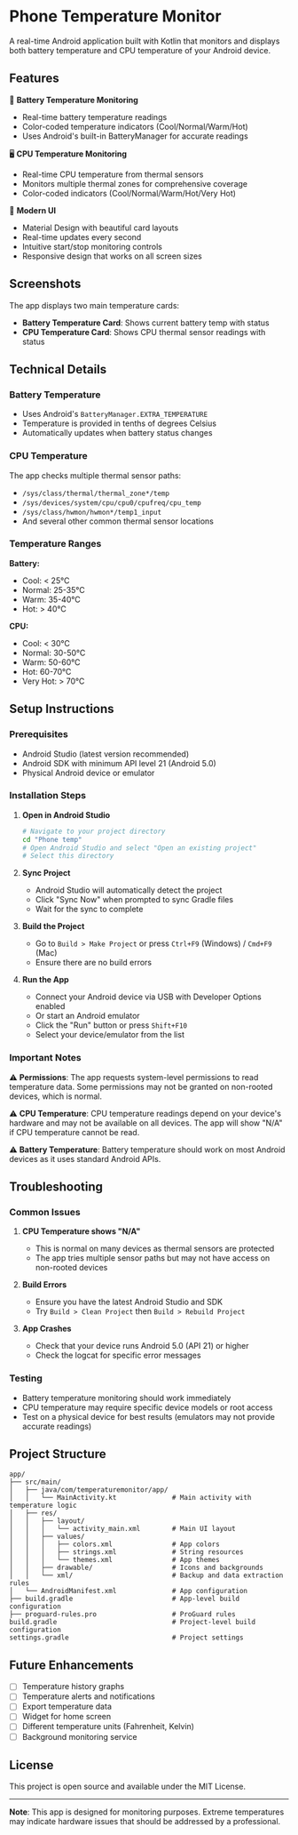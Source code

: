 # Phone Temperature Monitor

A real-time Android application built with Kotlin that monitors and displays both battery temperature and CPU temperature of your Android device.

## Features

🔋 **Battery Temperature Monitoring**
- Real-time battery temperature readings
- Color-coded temperature indicators (Cool/Normal/Warm/Hot)
- Uses Android's built-in BatteryManager for accurate readings

🖥️ **CPU Temperature Monitoring**
- Real-time CPU temperature from thermal sensors
- Monitors multiple thermal zones for comprehensive coverage
- Color-coded indicators (Cool/Normal/Warm/Hot/Very Hot)

📱 **Modern UI**
- Material Design with beautiful card layouts
- Real-time updates every second
- Intuitive start/stop monitoring controls
- Responsive design that works on all screen sizes

## Screenshots

The app displays two main temperature cards:
- **Battery Temperature Card**: Shows current battery temp with status
- **CPU Temperature Card**: Shows CPU thermal sensor readings with status

## Technical Details

### Battery Temperature
- Uses Android's `BatteryManager.EXTRA_TEMPERATURE`
- Temperature is provided in tenths of degrees Celsius
- Automatically updates when battery status changes

### CPU Temperature
The app checks multiple thermal sensor paths:
- `/sys/class/thermal/thermal_zone*/temp`
- `/sys/devices/system/cpu/cpu0/cpufreq/cpu_temp`
- `/sys/class/hwmon/hwmon*/temp1_input`
- And several other common thermal sensor locations

### Temperature Ranges
**Battery:**
- Cool: < 25°C
- Normal: 25-35°C
- Warm: 35-40°C
- Hot: > 40°C

**CPU:**
- Cool: < 30°C
- Normal: 30-50°C
- Warm: 50-60°C
- Hot: 60-70°C
- Very Hot: > 70°C

## Setup Instructions

### Prerequisites
- Android Studio (latest version recommended)
- Android SDK with minimum API level 21 (Android 5.0)
- Physical Android device or emulator

### Installation Steps

1. **Open in Android Studio**
   ```bash
   # Navigate to your project directory
   cd "Phone temp"
   # Open Android Studio and select "Open an existing project"
   # Select this directory
   ```

2. **Sync Project**
   - Android Studio will automatically detect the project
   - Click "Sync Now" when prompted to sync Gradle files
   - Wait for the sync to complete

3. **Build the Project**
   - Go to `Build > Make Project` or press `Ctrl+F9` (Windows) / `Cmd+F9` (Mac)
   - Ensure there are no build errors

4. **Run the App**
   - Connect your Android device via USB with Developer Options enabled
   - Or start an Android emulator
   - Click the "Run" button or press `Shift+F10`
   - Select your device/emulator from the list

### Important Notes

⚠️ **Permissions**: The app requests system-level permissions to read temperature data. Some permissions may not be granted on non-rooted devices, which is normal.

⚠️ **CPU Temperature**: CPU temperature readings depend on your device's hardware and may not be available on all devices. The app will show "N/A" if CPU temperature cannot be read.

⚠️ **Battery Temperature**: Battery temperature should work on most Android devices as it uses standard Android APIs.

## Troubleshooting

### Common Issues

1. **CPU Temperature shows "N/A"**
   - This is normal on many devices as thermal sensors are protected
   - The app tries multiple sensor paths but may not have access on non-rooted devices

2. **Build Errors**
   - Ensure you have the latest Android Studio and SDK
   - Try `Build > Clean Project` then `Build > Rebuild Project`

3. **App Crashes**
   - Check that your device runs Android 5.0 (API 21) or higher
   - Check the logcat for specific error messages

### Testing

- Battery temperature monitoring should work immediately
- CPU temperature may require specific device models or root access
- Test on a physical device for best results (emulators may not provide accurate readings)

## Project Structure

```
app/
├── src/main/
│   ├── java/com/temperaturemonitor/app/
│   │   └── MainActivity.kt              # Main activity with temperature logic
│   ├── res/
│   │   ├── layout/
│   │   │   └── activity_main.xml        # Main UI layout
│   │   ├── values/
│   │   │   ├── colors.xml               # App colors
│   │   │   ├── strings.xml              # String resources
│   │   │   └── themes.xml               # App themes
│   │   ├── drawable/                    # Icons and backgrounds
│   │   └── xml/                         # Backup and data extraction rules
│   └── AndroidManifest.xml              # App configuration
├── build.gradle                         # App-level build configuration
├── proguard-rules.pro                   # ProGuard rules
build.gradle                             # Project-level build configuration
settings.gradle                          # Project settings
```

## Future Enhancements

- [ ] Temperature history graphs
- [ ] Temperature alerts and notifications
- [ ] Export temperature data
- [ ] Widget for home screen
- [ ] Different temperature units (Fahrenheit, Kelvin)
- [ ] Background monitoring service

## License

This project is open source and available under the MIT License.

---

**Note**: This app is designed for monitoring purposes. Extreme temperatures may indicate hardware issues that should be addressed by a professional. 